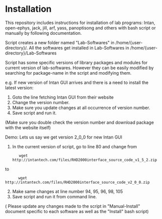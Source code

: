 # Installation
This repository includes instructions for installation of lab programs: Intan, open-ephys, jack, jill, arf, yass, panoptisong and others with bash script or manually by following documentation.

Script creates a new folder named "Lab-Softwares" in /home/{user-directory}/. All the softwares get installed in Lab-Softwares in  /home/{user-directory}/Lab-Softwares 

Script has some specific versions of library packages and modules for current version of lab-softwares. However they can be easily modified by searching for package-name in the script and modifying them.

e.g. 
If  new version of Intan GUI arrives and there is a need to install the latest version:
1. Goto the line fetching Intan GUI from their website
2. Change the version number.
3. Make sure you update changes at all occurrence of version number.
4. Save script and run it.


(Make sure you double check the version number and download package with the website itself)

Demo: Lets us say we get version 2_0_0 for new Intan GUI
1. In the current version of script, go to line 80 and change from

          wget http://intantech.com/files/RHD2000interface_source_code_v1_5_2.zip
  to

          wget http://intantech.com/files/RHD2000interface_source_code_v2_0_0.zip

2. Make same changes at line number 94, 95, 96, 98, 105
3. Save script and run it from command line.


( Please update any changes made to the script in "Manual-Install" document specific to each software as well as the "Install" bash script)
